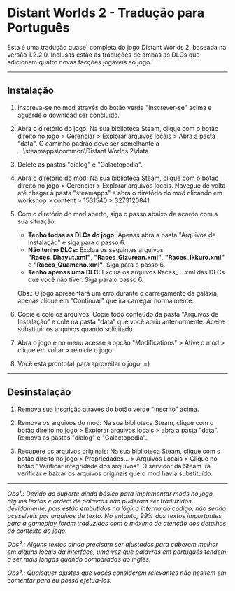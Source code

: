 # Distant Worlds 2 - Tradução para Português

Esta é uma tradução quase¹ completa do jogo Distant Worlds 2, baseada na versão 1.2.2.0. Inclusas estão as traduções de ambas as DLCs que adicionam quatro novas facções jogáveis ao jogo.

---

## Instalação

1. Inscreva-se no mod através do botão verde "Inscrever-se" acima e aguarde o download ser concluído.

2. Abra o diretório do jogo: Na sua biblioteca Steam, clique com o botão direito no jogo > Gerenciar > Explorar arquivos locais > Abra a pasta "data". O caminho padrão deve ser semelhante a ...\steamapps\common\Distant Worlds 2\data.

3. Delete as pastas "dialog" e "Galactopedia".

4. Abra o diretório do mod: Na sua biblioteca Steam, clique com o botão direito no jogo > Gerenciar > Explorar arquivos locais. Navegue de volta até chegar à pasta "steamapps" e abra o diretório do mod clicando em workshop > content > 1531540 > 3273120841

5. Com o diretório do mod aberto, siga o passo abaixo de acordo com a sua situação:

    * **Tenho todas as DLCs do jogo:** Apenas abra a pasta "Arquivos de Instalação" e siga para o passo 6.
    * **Não tenho DLCs:** Exclua os seguintes arquivos **"Races_Dhayut.xml"**, **"Races_Gizurean.xml"**, **"Races_Ikkuro.xml"** e **"Races_Quameno.xml"**. Siga para o passo 6.
    * **Tenho apenas uma DLC:** Exclua os arquivos Races_....xml das DLCs que você não tiver. Siga para o passo 6.
    
    Obs.: O jogo apresentará um erro durante o carregamento da galáxia, apenas clique em "Continuar" que irá carregar normalmente.

6. Copie e cole os arquivos: Copie todo conteúdo da pasta "Arquivos de Instalação" e cole na pasta "data" que você abriu anteriormente. Aceite substituir os arquivos quando solicitado.

7. Abra o jogo e no menu acesse a opção "Modifications" > Ative o mod > clique em voltar > reinicie o jogo.

8. Você está pronto(a) para aproveitar o jogo! =)

---

## Desinstalação

1. Remova sua inscrição através do botão verde "Inscrito" acima.

2. Remova os arquivos do mod: Na sua biblioteca Steam, clique com o botão direito no jogo > Explorar arquivos locais > abra a pasta "data". Remova as pastas "dialog" e "Galactopedia".

3. Recupere os arquivos originais: Na sua biblioteca Steam, clique com o botão direito no jogo > Propriedades... > Arquivos Locais > Clique no botão "Verificar integridade dos arquivos". O servidor da Steam irá verificar e baixar os arquivos originais que o mod havia substituído.

---

*Obs¹.: Devido ao suporte ainda básico para implementar mods no jogo, alguns textos e ordem de palavras não puderam ser traduzidos devidamente, pois estão embutidos na lógica interna do código, não sendo acessíveis por arquivos de texto. No entanto, 99% dos textos importantes para a gameplay foram traduzidos com o máximo de atenção aos detalhes do contexto do jogo.*

*Obs².: Alguns textos ainda precisam ser ajustados para caberem melhor em alguns locais da interface, uma vez que palavras em português tendem a ser mais longas quando comparadas ao inglês.*

*Obs³.: Quaisquer ajustes que vocês considerem relevantes não hesitem em comentar para eu possa efetuá-los.*
